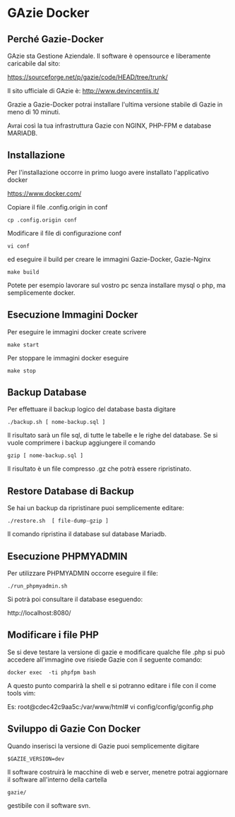 # GAzie Docker

## Perché Gazie-Docker

GAzie sta Gestione Aziendale.
Il software è opensource e liberamente caricabile dal sito:

https://sourceforge.net/p/gazie/code/HEAD/tree/trunk/

Il sito ufficiale di GAzie è: http://www.devincentiis.it/

Grazie a Gazie-Docker potrai installare l'ultima versione
stabile di Gazie in meno di 10 minuti.

Avrai così la tua infrastruttura Gazie con NGINX, PHP-FPM e database MARIADB.


## Installazione

Per l'installazione occorre in primo luogo avere installato
l'applicativo docker

https://www.docker.com/

Copiare il file .config.origin in conf

`cp .config.origin conf`

Modificare il file di configurazione conf

`vi conf`

ed eseguire il build per creare le immagini Gazie-Docker, Gazie-Nginx

`make build`

Potete per esempio lavorare sul vostro pc senza installare mysql o php, ma semplicemente docker.


## Esecuzione Immagini Docker

Per eseguire le immagini docker create scrivere

`make start`

Per stoppare le immagini docker eseguire

`make stop`

## Backup Database


Per effettuare il backup logico del database basta digitare

`./backup.sh [ nome-backup.sql ]`

Il risultato sarà un file sql, di tutte le tabelle e le righe
del database.
Se si vuole comprimere i backup aggiungere il comando

`gzip [ nome-backup.sql ]`

Il risultato è un file compresso .gz che potrà essere ripristinato.


## Restore Database di Backup


Se hai un backup da ripristinare puoi semplicemente editare:

`./restore.sh  [ file-dump-gzip ]`

Il comando ripristina il database sul database Mariadb.

## Esecuzione PHPMYADMIN

Per utilizzare PHPMYADMIN occorre eseguire il file:

`./run_phpmyadmin.sh`

Si potrà poi consultare il database eseguendo:

http://localhost:8080/

## Modificare i file PHP


Se si deve testare la versione di gazie e modificare qualche file .php
si può accedere all'immagine ove risiede Gazie con il seguente comando:

`docker exec  -ti phpfpm bash`

A questo punto comparirà la shell e si potranno editare i file con il
come tools vim:

Es:
root@cdec42c9aa5c:/var/www/html# vi config/config/gconfig.php

## Sviluppo di Gazie Con Docker

Quando inserisci la versione di Gazie puoi semplicemente digitare

`$GAZIE_VERSION=dev`

Il software costruirà le macchine di web e server, menetre potrai aggiornare il software all'interno della cartella

`gazie/`

gestibile con il software svn.
